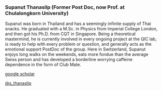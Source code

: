 ### Supanut Thanasilp (Former Post Doc, now Prof. at Chulalongkorn University)

Supanut was born in Thailand and has a seemingly infinite supply of Thai snacks. He graduated with a M.Sc. in Physics from Imperial College London, and then got his Ph.D. from CQT in Singapore. Being a theoretical mastermind, he is currently involved in every ongoing project at the QIC lab, is ready to help with every problem or question, and generally acts as the emotional support PostDoc of the group. Here in Switzerland, Supanut enjoys long walks on the weekends, eats more fondue than the average Swiss person and has developed a borderline worrying caffeine dependence in the form of Club Mate.

[google scholar](https://scholar.google.com/citations?user=r5_kjS0AAAAJ&hl=en)

[@s_thanaslip]()